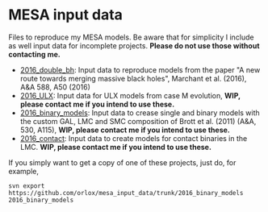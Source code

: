 # MESA input data
Files to reproduce my MESA models. Be aware that for simplicity I include as well input data for 
incomplete projects. **Please do not use those without contacting me.**
- [2016_double_bh](2016_double_bh): Input data to reproduce models from the paper "A new route 
towards merging massive black holes", Marchant et al. (2016), A&A 588, A50 (2016)
- [2016_ULX](2016_ULX): Input data for ULX models from case M evolution, **WIP, please contact 
me if you intend to use these.**
- [2016_binary_models](2016_binary_models): Input data to crease single and binary models with the 
custom GAL, LMC and SMC composition of Brott et al. (2011) (A&A, 530, A115), **WIP, please contact 
me if you intend to use these.**
- [2016_contact](2016_contact): Input data to create models for contact binaries in the LMC. **WIP, please
contact me if you intend to use these.**

If you simply want to get a copy of one of these projects, just do, for example,

```
svn export https://github.com/orlox/mesa_input_data/trunk/2016_binary_models 2016_binary_models
```
